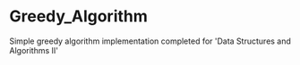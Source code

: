 # Greedy_Algorithm
Simple greedy algorithm implementation completed for 'Data Structures and Algorithms II'
